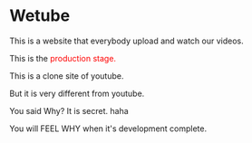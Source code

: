# Wetube

This is a website that everybody upload and watch our videos.

This is the <span style="color: red;">production stage.</span>

This is a clone site of youtube.

But it is very different from youtube.

You said Why? It is secret. haha

You will FEEL WHY when it's development complete.